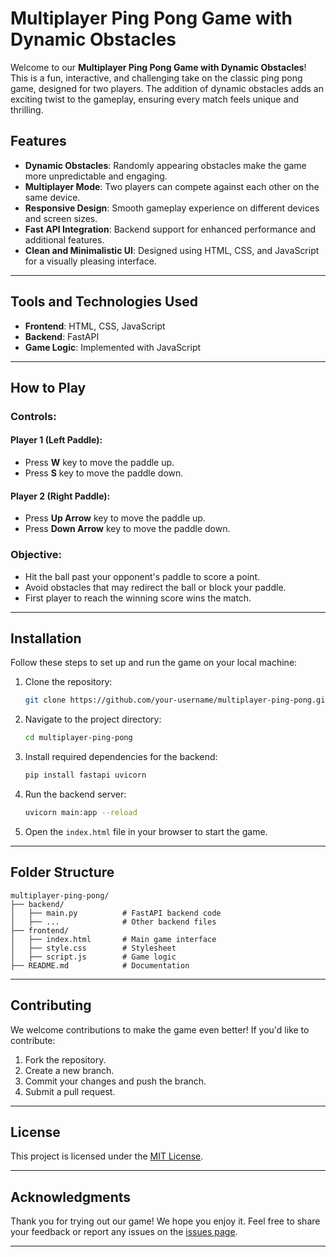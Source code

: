 # Multiplayer Ping Pong Game with Dynamic Obstacles

Welcome to our **Multiplayer Ping Pong Game with Dynamic Obstacles**! This is a fun, interactive, and challenging take on the classic ping pong game, designed for two players. The addition of dynamic obstacles adds an exciting twist to the gameplay, ensuring every match feels unique and thrilling.

## Features
- **Dynamic Obstacles**: Randomly appearing obstacles make the game more unpredictable and engaging.
- **Multiplayer Mode**: Two players can compete against each other on the same device.
- **Responsive Design**: Smooth gameplay experience on different devices and screen sizes.
- **Fast API Integration**: Backend support for enhanced performance and additional features.
- **Clean and Minimalistic UI**: Designed using HTML, CSS, and JavaScript for a visually pleasing interface.

---

## Tools and Technologies Used
- **Frontend**: HTML, CSS, JavaScript
- **Backend**: FastAPI
- **Game Logic**: Implemented with JavaScript

---

## How to Play
### Controls:
#### Player 1 (Left Paddle):
- Press **W** key to move the paddle up.
- Press **S** key to move the paddle down.

#### Player 2 (Right Paddle):
- Press **Up Arrow** key to move the paddle up.
- Press **Down Arrow** key to move the paddle down.

### Objective:
- Hit the ball past your opponent's paddle to score a point.
- Avoid obstacles that may redirect the ball or block your paddle.
- First player to reach the winning score wins the match.

---

## Installation
Follow these steps to set up and run the game on your local machine:

1. Clone the repository:
   ```bash
   git clone https://github.com/your-username/multiplayer-ping-pong.git
   ```

2. Navigate to the project directory:
   ```bash
   cd multiplayer-ping-pong
   ```

3. Install required dependencies for the backend:
   ```bash
   pip install fastapi uvicorn
   ```

4. Run the backend server:
   ```bash
   uvicorn main:app --reload
   ```

5. Open the `index.html` file in your browser to start the game.

---

## Folder Structure
```
multiplayer-ping-pong/
├── backend/
│   ├── main.py          # FastAPI backend code
│   ├── ...              # Other backend files
├── frontend/
│   ├── index.html       # Main game interface
│   ├── style.css        # Stylesheet
│   ├── script.js        # Game logic
├── README.md            # Documentation
```

---

## Contributing
We welcome contributions to make the game even better! If you'd like to contribute:
1. Fork the repository.
2. Create a new branch.
3. Commit your changes and push the branch.
4. Submit a pull request.

---

## License
This project is licensed under the [MIT License](LICENSE).

---

## Acknowledgments
Thank you for trying out our game! We hope you enjoy it. Feel free to share your feedback or report any issues on the [issues page](https://github.com/your-username/multiplayer-ping-pong/issues).

---


